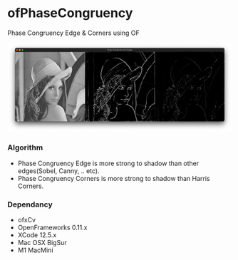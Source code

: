 # ofPhaseCongruency
Phase Congruency Edge &amp; Corners using OF

![PC example]( https://github.com/bemoregt/ofPhaseCongruency/blob/master/result.png "example")

### Algorithm
- Phase Congruency Edge is more strong to shadow than other edges(Sobel, Canny, .. etc).
- Phase Congruency Corners is more strong to shadow than Harris Corners.

### Dependancy
- ofxCv
- OpenFrameworks 0.11.x
- XCode 12.5.x
- Mac OSX BigSur
- M1 MacMini
